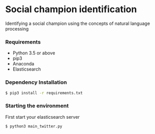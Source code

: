 # Social champion identification

Identifying a social champion using the concepts of natural language processing

### Requirements

* Python 3.5 or above
* pip3
* Anaconda
* Elasticsearch

### Dependency Installation

```sh
$ pip3 install -r requirements.txt
```

### Starting the environment

First start your elasticsearch server

```sh
$ python3 main_twitter.py
```
  